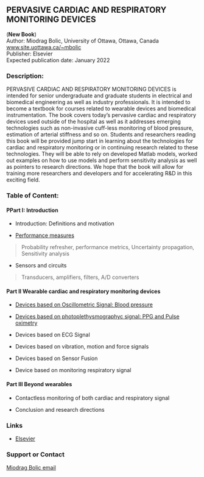 ## PERVASIVE CARDIAC AND RESPIRATORY MONITORING DEVICES
(**New Book**) <br>
Author: Miodrag Bolic, University of Ottawa, Ottawa, Canada<br> www.site.uottawa.ca/~mbolic <br>
Publisher: Elsevier <br>
Expected publication date: January 2022 <br>



### Description:
PERVASIVE CARDIAC AND RESPIRATORY MONITORING DEVICES is intended for senior undergraduate and graduate students in electrical and biomedical engineering as well as industry professionals. It is intended to become a textbook for courses related to wearable devices and biomedical instrumentation. The book covers today’s pervasive cardiac and respiratory devices used outside of the hospital as well as it addresses emerging technologies such as non-invasive cuff-less monitoring of blood pressure, estimation of arterial stiffness and so on. 
Students and researchers reading this book will be provided jump start in learning about the technologies for cardiac and respiratory monitoring or in continuing research related to these technologies. They will be able to rely on developed Matlab models, worked out examples on how to use models and perform sensitivity analysis as well as pointers to research directions. We hope that the book will allow for training more researchers and developers and for accelerating R&D in this exciting field.



### Table of Content:
#### PPart I: Introduction
* Introduction: Definitions and motivation

* [Performance measures](https://github.com/Health-Devices/CARDIAC-RESPIRATORY-MONITORING/tree/master/Chapter%20Performance/)
> Probability refresher, performance metrics, Uncertainty propagation, Sensitivity analysis

* Sensors and circuits
> Transducers, amplifiers, filters, A/D converters

####  Part II Wearable cardiac and respiratory monitoring devices
* [Devices based on Oscillometric Signal: Blood pressure](https://github.com/Health-Devices/CARDIAC-RESPIRATORY-MONITORING/tree/master/Blood%20Pressure/)

* [Devices based on photoplethysmographyc signal: PPG and Pulse oximetry](https://github.com/Health-Devices/CARDIAC-RESPIRATORY-MONITORING/tree/master/Chapter%20PPG)

* 	Devices based on ECG Signal

* 	Devices based on vibration, motion and force signals

* 	Devices based on Sensor Fusion

* 	Device based on monitoring respiratory signal 

####  Part III Beyond wearables  
* 	Contactless monitoring of both cardiac and respiratory signal

* 	Conclusion and research directions




### Links

* [Elsevier](https://www.elsevier.ca/ca/)


### Support or Contact

[Miodrag Bolic email ](mailto:mbolic@site.uottawa.ca)
